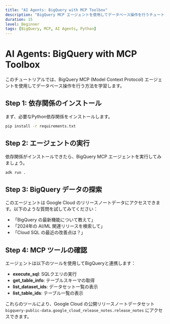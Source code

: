 ```yaml
---
title: "AI Agents: BigQuery with MCP Toolbox"
description: "BigQuery MCP エージェントを使用してデータベース操作を行うチュートリアル"
duration: 15
level: Beginner
tags: [BigQuery, MCP, AI Agents, Python]
---
```


# AI Agents: BigQuery with MCP Toolbox

このチュートリアルでは、BigQuery MCP (Model Context Protocol) エージェントを使用してデータベース操作を行う方法を学習します。

## Step 1: 依存関係のインストール

まず、必要なPython依存関係をインストールします。

```bash
pip install -r requirements.txt
```

## Step 2: エージェントの実行

依存関係がインストールできたら、BigQuery MCP エージェントを実行してみましょう。

```bash
adk run .
```

## Step 3: BigQuery データの探索

このエージェントは Google Cloud のリリースノートデータにアクセスできます。以下のような質問を試してみてください：

- 「BigQuery の最新機能について教えて」
- 「2024年の AI/ML 関連リリースを検索して」
- 「Cloud SQL の最近の改善点は？」

## Step 4: MCP ツールの確認

エージェントは以下のツールを使用してBigQueryと連携します：

- **execute_sql**: SQLクエリの実行
- **get_table_info**: テーブルスキーマの取得
- **list_dataset_ids**: データセット一覧の表示
- **list_table_ids**: テーブル一覧の表示

これらのツールにより、Google Cloud の公開リリースノートデータセット `bigquery-public-data.google_cloud_release_notes.release_notes` にアクセスできます。
